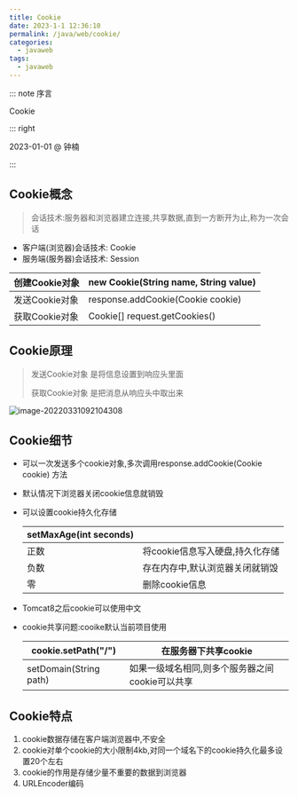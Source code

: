 ```yaml
---
title: Cookie
date: 2023-1-1 12:36:10
permalink: /java/web/cookie/
categories:
  - javaweb
tags:
  - javaweb
---
```


::: note 序言

Cookie

::: right

2023-01-01 @ 钟楠

::: 

## Cookie概念

> 会话技术:服务器和浏览器建立连接,共享数据,直到一方断开为止,称为一次会话

- 客户端(浏览器)会话技术: Cookie
- 服务端(服务器)会话技术: Session

| 创建Cookie对象 | new Cookie(String name, String value) |
| -------------- | ------------------------------------- |
| 发送Cookie对象 | response.addCookie(Cookie cookie)     |
| 获取Cookie对象 | Cookie[]  request.getCookies()        |

## Cookie原理

>发送Cookie对象 是将信息设置到响应头里面
>
>获取Cookie对象 是把消息从响应头中取出来

![image-20220331092104308](https://cdn.staticaly.com/gh/jinmunan/imgs@master/javaweb/image-20220331092104308.png)

## Cookie细节

- 可以一次发送多个cookie对象,多次调用response.addCookie(Cookie cookie) 方法

- 默认情况下浏览器关闭cookie信息就销毁

- 可以设置cookie持久化存储

  | setMaxAge(int seconds) |                                 |
  | ---------------------- | ------------------------------- |
  | 正数                   | 将cookie信息写入硬盘,持久化存储 |
  | 负数                   | 存在内存中,默认浏览器关闭就销毁 |
  | 零                     | 删除cookie信息                  |

- Tomcat8之后cookie可以使用中文

- cookie共享问题:cooike默认当前项目使用

  | cookie.setPath("/")    | 在服务器下共享cookie                            |
  | ---------------------- | ----------------------------------------------- |
  | setDomain(String path) | 如果一级域名相同,则多个服务器之间cookie可以共享 |

## Cookie特点

1. cookie数据存储在客户端浏览器中,不安全
2. cookie对单个cookie的大小限制4kb,对同一个域名下的cookie持久化最多设置20个左右
3. cookie的作用是存储少量不重要的数据到浏览器
4. URLEncoder编码